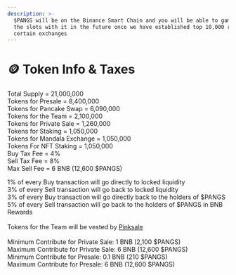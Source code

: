 ```yaml
---
description: >-
  $PANGS will be on the Binance Smart Chain and you will be able to gamble on
  the slots with it in the future once we have established top 10,000 rank on
  certain exchanges
---
```


# 🪙 Token Info & Taxes

Total Supply = 21,000,000 \
Tokens for Presale = 8,400,000\
Tokens for Pancake Swap = 6,090,000\
Tokens for the Team = 2,100,000\
Tokens for Private Sale = 1,260,000\
Tokens for Staking = 1,050,000\
Tokens for Mandala Exchange = 1,050,000\
Tokens For NFT Staking = 1,050,000 \
Buy Tax Fee = 4% \
Sell Tax Fee = 8% \
Max Sell Fee = 6 BNB (12,600 $PANGS)

1% of every Buy transaction will go directly to locked liquidity \
3% of every Sell transaction will go back to locked liquidity \
3% of every Buy transaction will go directly back to the holders of $PANGS \
5% of every Sell transaction will go back to the holders of $PANGS in BNB Rewards \
\
Tokens for the Team will be vested by [Pinksale](https://www.pinksale.finance/)\
\
Minimum Contribute for Private Sale: 1 BNB (2,100 $PANGS)\
Maximum Contribute for Private Sale: 6 BNB (12,600 $PANGS)\
Minimum Contribute for Presale: 0.1 BNB (210 $PANGS)\
Maximum Contribute for Presale: 6 BNB (12,600 $PANGS)
